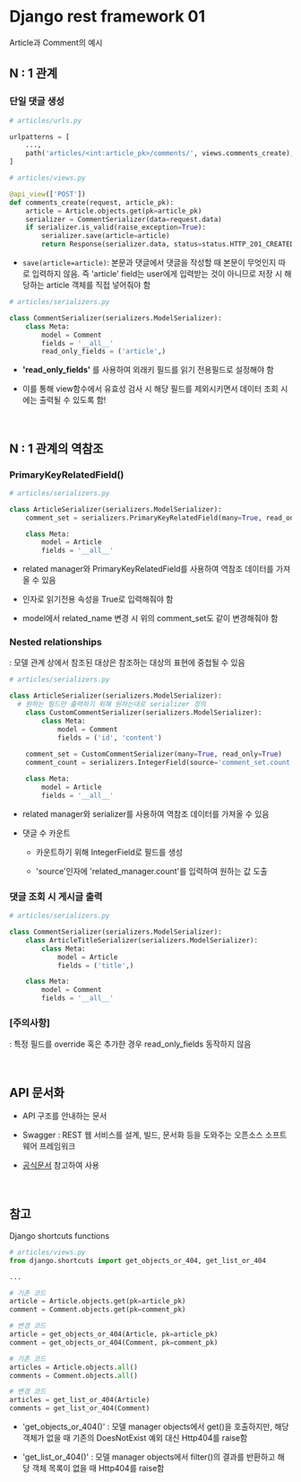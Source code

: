 # Django rest framework 01

Article과 Comment의 예시

## N : 1 관계

### 단일 댓글 생성
```python
# articles/urls.py

urlpatterns = [
    ...,
    path('articles/<int:article_pk>/comments/', views.comments_create),
]
```
```python
# articles/views.py

@api_view(['POST'])
def comments_create(request, article_pk):
    article = Article.objects.get(pk=article_pk)
    serializer = CommentSerializer(data=request.data)
    if serializer.is_valid(raise_exception=True):
        serializer.save(article=article)
        return Response(serializer.data, status=status.HTTP_201_CREATED)
```
- `save(article=article)`: 본문과 댓글에서 댓글을 작성할 때 본문이 무엇인지 따로 입력하지 않음. 즉 'article' field는 user에게 입력받는 것이 아니므로 저장 시 해당하는 article 객체를 직접 넣어줘야 함

```python
# articles/serializers.py

class CommentSerializer(serializers.ModelSerializer):
    class Meta:
        model = Comment
        fields = '__all__'
        read_only_fields = ('article',)
```
- __'read_only_fields'__ 를 사용하여 외래키 필드를 읽기 전용필드로 설정해야 함

- 이를 통해 view함수에서 유효성 검사 시 해당 필드를 제외시키면서 데이터 조회 시에는 출력될 수 있도록 함!

<br>

## N : 1 관계의 역참조

### PrimaryKeyRelatedField()
```python
# articles/serializers.py

class ArticleSerializer(serializers.ModelSerializer):
    comment_set = serializers.PrimaryKeyRelatedField(many=True, read_only=True)

    class Meta:
        model = Article
        fields = '__all__'
```
- related manager와 PrimaryKeyRelatedField를 사용하여 역참조 데이터를 가져올 수 있음

- 인자로 읽기전용 속성을 True로 입력해줘야 함

- model에서 related_name 변경 시 위의 comment_set도 같이 변경해줘야 함


### Nested relationships

: 모델 관계 상에서 참조된 대상은 참조하는 대상의 표현에 중첩될 수 있음

```python
# articles/serializers.py

class ArticleSerializer(serializers.ModelSerializer):
  # 원하는 필드만 출력하기 위해 원하는대로 serializer 정의
    class CustomCommentSerializer(serializers.ModelSerializer):
        class Meta:
            model = Comment
            fields = ('id', 'content')
    
    comment_set = CustomCommentSerializer(many=True, read_only=True)
    comment_count = serializers.IntegerField(source='comment_set.count', read_only=True)

    class Meta:
        model = Article
        fields = '__all__'
```
- related manager와 serializer를 사용하여 역참조 데이터를 가져올 수 있음

- 댓글 수 카운트
  - 카운트하기 위해 IntegerField로 필드를 생성

  - 'source'인자에 'related_manager.count'를 입력하여 원하는 값 도출

### 댓글 조회 시 게시글 출력
```python
# articles/serializers.py

class CommentSerializer(serializers.ModelSerializer):
    class ArticleTitleSerializer(serializers.ModelSerializer):
        class Meta:
            model = Article
            fields = ('title',)

    class Meta:
        model = Comment
        fields = '__all__'
```

### [주의사항]

: 특정 필드를 override 혹은 추가한 경우 read_only_fields 동작하지 않음


<br>

## API 문서화

- API 구조를 안내하는 문서

- Swagger : REST 웹 서비스를 설계, 빌드, 문서화 등을 도와주는 오픈소스 소프트웨어 프레임워크

- [공식문서](https://drf-yasg.readthedocs.io/en/stable/readme.html#quickstart) 참고하여 사용

<br>

## 참고

Django shortcuts functions
```python
# articles/views.py
from django.shortcuts import get_objects_or_404, get_list_or_404

...

# 기존 코드
article = Article.objects.get(pk=article_pk)
comment = Comment.objects.get(pk=comment_pk)

# 변경 코드
article = get_objects_or_404(Article, pk=article_pk)
comment = get_objects_or_404(Comment, pk=comment_pk)

# 기존 코드
articles = Article.objects.all()
comments = Comment.objects.all()

# 변경 코드
articles = get_list_or_404(Article)
comments = get_list_or_404(Comment)
```
- 'get_objects_or_404()' : 모델 manager objects에서 get()을 호출하지만, 해당 객체가 없을 때 기존의 DoesNotExist 예외 대신 Http404를 raise함

- 'get_list_or_404()' : 모델 manager objects에서 filter()의 결과를 반환하고 해당 객체 목록이 없을 때 Http404를 raise함